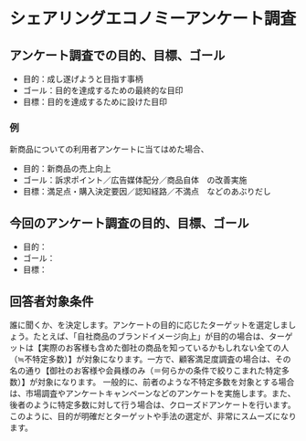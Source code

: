 # シェアリングエコノミーアンケート調査
## アンケート調査での目的、目標、ゴール
- 目的：成し遂げようと目指す事柄
- ゴール：目的を達成するための最終的な目印
- 目標：目的を達成するために設けた目印

### 例

新商品についての利用者アンケートに当てはめた場合、
- 目的：新商品の売上向上
- ゴール：訴求ポイント／広告媒体配分／商品自体　の改善実施　
- 目標：満足点・購入決定要因／認知経路／不満点　などのあぶりだし

## 今回のアンケート調査の目的、目標、ゴール
- 目的：
- ゴール：
- 目標：

## 回答者対象条件
誰に聞くか、を決定します。アンケートの目的に応じたターゲットを選定しましょう。たとえば、「自社商品のブランドイメージ向上」が目的の場合は、ターゲットは【実際のお客様も含めた御社の商品を知っているかもしれない全ての人（≒不特定多数）】が対象になります。一方で、顧客満足度調査の場合は、その名の通り【御社のお客様や会員様のみ（＝何らかの条件で絞りこまれた特定多数）】が対象になります。
一般的に、前者のような不特定多数を対象とする場合は、市場調査やアンケートキャンペーンなどのアンケートを実施します。また、後者のように特定多数に対して行う場合は、クローズドアンケートを行います。
このように、目的が明確だとターゲットや手法の選定が、非常にスムーズになります。
